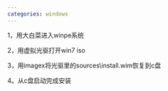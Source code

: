 ```yaml
---
categories: windows
---
```

<p>1，用大白菜进入winpe系统</p>
<p>2，用虚拟光驱打开win7 iso</p>
<p>3，用imagex将光驱里的sources\install.wim恢复到c盘</p>
<p>4。从c盘启动完成安装</p>
<p>&nbsp;</p>